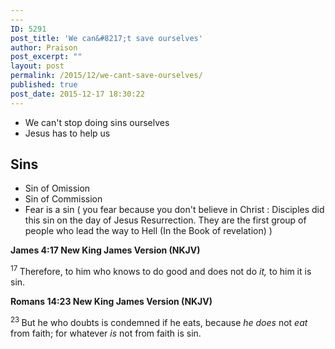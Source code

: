 ```yaml
---
---
ID: 5291
post_title: 'We can&#8217;t save ourselves'
author: Praison
post_excerpt: ""
layout: post
permalink: /2015/12/we-cant-save-ourselves/
published: true
post_date: 2015-12-17 18:30:22
---
```

<ul>
	<li>We can't stop doing sins ourselves</li>
	<li>Jesus has to help us</li>
</ul>
<h2><strong>Sins</strong></h2>
<ul>
	<li>Sin of Omission</li>
	<li>Sin of Commission</li>
	<li>Fear is a sin ( you fear because you don't believe in Christ : Disciples did this sin on the day of Jesus Resurrection. They are the first group of people who lead the way to Hell (In the Book of revelation) )</li>
</ul>
<strong><span class="passage-display-bcv">James 4:17
</span><span class="passage-display-version">New King James Version (NKJV)</span></strong>

<span id="en-NKJV-30355" class="text Jas-4-17"><sup class="versenum">17 </sup>Therefore, to him who knows to do good and does not do <i>it,</i> to him it is sin.</span>

<strong><span class="passage-display-bcv">Romans 14:23
</span><span class="passage-display-version">New King James Version (NKJV)</span></strong>

<span id="en-NKJV-28304" class="text Rom-14-23"><sup class="versenum">23 </sup>But he who doubts is condemned if he eats, because <i>he does</i> not <i>eat</i> from faith; for whatever <i>is</i> not from faith is sin.</span>

&nbsp;